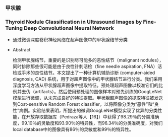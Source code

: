 ### 甲状腺

### Thyroid Nodule Classification in Ultrasound Images by Fine-Tuning Deep Convolutional Neural Network
- 通过微调深度卷积神经网络在超声图像中的甲状腺结节分类
- Abstract

    检测甲状腺结节，重要的是识别尽可能多的恶性结节（malignant nodules），同时排除那些很可能是由于良性针刺活检（fine needle aspiration, FNA）活检或手术的良性结节。本文提出了一种计算机辅助诊断 (computer-aided diagnosis, CAD) 系统，用于对超声图像中的甲状腺结节进行分类。我们采用深度学习方法从甲状腺超声图像中提取特征。预处理超声图像以校准它们的比例并去伪（artifacts）。然后使用预处理的图像样本对预先训练的GoogLeNet模型进行微调，从未完成良好的特征提取。甲状腺超声图像的提取特征被发送到Cost-sensitive Random Forest classifier，以将图像分类为“恶性”和“良性”病例。实验结果表明，所提出的微调GoogLeNet模型实现了优异的分类性能，在开放存取数据库（Pedraza等人【16】）中获得了98.29％的分类准确度，99.10％的灵敏度和93.90％的特异性，而96.34％的分类准确度，对我们local database中的图像具有86％的灵敏度和99％的特异性。